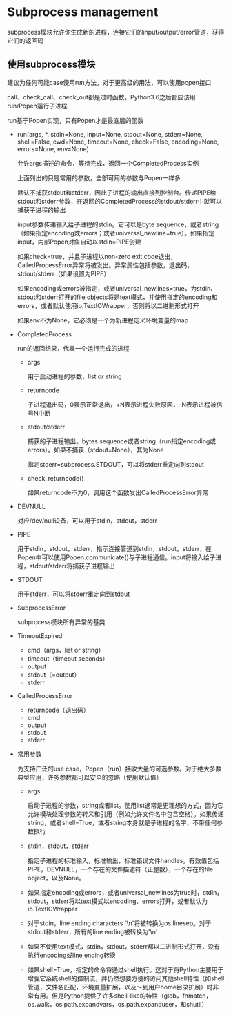 # Subprocess management

subprocess模块允许你生成新的进程，连接它们的input/output/error管道，获得它们的返回码

## 使用subprocess模块

建议为任何可能case使用run方法，对于更高级的用法，可以使用popen接口

call、check_call、check_out都是过时函数，Python3.6之后都应该用run/Popen运行子进程

run基于Popen实现，只有Popen才是最底层的函数

- run(args, *, stdin=None, input=None, stdout=None, stderr=None, shell=False, cwd=None, timeout=None, check=False, encoding=None, errors=None, env=None)

    允许args描述的命令，等待完成，返回一个CompletedProcess实例

    上面列出的只是常用的参数，全部可用的参数与Popen一样多

    默认不捕获stdout和stderr，因此子进程的输出直接到控制台。传递PIPE给stdout和stderr参数，在返回的CompletedProcess的stdout/stderr中就可以捕获子进程的输出

    input参数传递输入给子进程的stdin。它可以是byte sequence，或者string（如果指定encoding或errors；或者universal_newline=true）。如果指定input，内部Popen对象自动以stdin=PIPE创建

    如果check=true，并且子进程以non-zero exit code退出，CalledProcessError异常将被发出。异常属性包括参数，退出码，stdout/stderr（如果设置为PIPE）

    如果encoding或errors被指定，或者universal_newlines=true，为stdin、stdout和stderr打开的file objects将是text模式，并使用指定的encoding和errors，或者默认使用io.TextIOWrapper，否则将以二进制形式打开

    如果env不为None，它必须是一个为新进程定义环境变量的map

- CompletedProcess

    run的返回结果，代表一个运行完成的进程

  - args

    用于启动进程的参数，list or string

  - returncode

    子进程退出码，0表示正常退出，+N表示进程失败原因，-N表示进程被信号N中断

  - stdout/stderr

    捕获的子进程输出。bytes sequence或者string（run指定encoding或errors）。如果不捕获（stdout=None），其为None

    指定stderr=subprocess.STDOUT，可以将stderr重定向到stdout

  - check_returncode()

    如果returncode不为0，调用这个函数发出CalledProcessError异常

- DEVNULL

    对应/dev/null设备，可以用于stdin，stdout，stderr

- PIPE

    用于stdin，stdout，stderr，指示连接管道到stdin，stdout，stderr，在Popen中可以使用Popen.communicate()与子进程通信。input将输入给子进程，stdout/stderr将捕获子进程输出

- STDOUT

    用于stderr，可以将stderr重定向到stdout

- SubprocessError

    subprocess模块所有异常的基类

- TimeoutExpired

  - cmd（args，list or string）
  - timeout（timeout seconds）
  - output
  - stdout（=output）
  - stderr

- CalledProcessError

  - returncode（退出码）
  - cmd
  - output
  - stdout
  - stderr

- 常用参数

    为支持广泛的use case，Popen（run）接收大量的可选参数。对于绝大多数典型应用，许多参数都可以安全的忽略（使用默认值）

  - args

    启动子进程的参数，string或者list。使用list通常是更理想的方式，因为它允许模块处理参数的转义和引用（例如允许文件名中包含空格）。如果传递string，或者shell=True，或者string本身就是子进程的名字，不带任何参数执行

  - stdin，stdout，stderr
  
    指定子进程的标准输入，标准输出，标准错误文件handles。有效值包括PIPE，DEVNULL，一个存在的文件描述符（正整数），一个存在的file object，以及None。

  - 如果指定encoding或errors，或者universal_newlines为true时，stdin，stdout，stderr将以text模式以encoding、errors打开，或者默认为io.TextIOWrapper

  - 对于stdin，line ending characters '\n'将被转换为os.linesep。对于stdout和stderr，所有的line ending被转换为'\n'

  - 如果不使用text模式，stdin，stdout，stderr都以二进制形式打开，没有执行encoding或line ending转换

  - 如果shell=True，指定的命令将通过shell执行。这对于将Python主要用于增强它系统shell的控制流，并仍然想要方便的访问其他shell特性（如shell管道，文件名匹配，环境变量扩展，以及～到用户home目录扩展）时非常有用。但是Python提供了许多shell-like的特性（glob，fnmatch，os.walk，os.path.expandvars，os.path.expanduser，和shutil）

